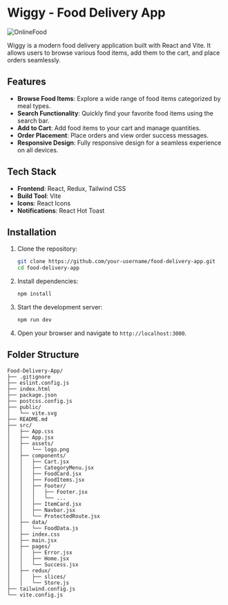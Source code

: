 # Wiggy - Food Delivery App
![OnlineFood](https://github.com/user-attachments/assets/2a9a4563-704b-4331-a01e-09b5c87b48a1)

Wiggy is a modern food delivery application built with React and Vite. It allows users to browse various food items, add them to the cart, and place orders seamlessly.

## Features

- **Browse Food Items**: Explore a wide range of food items categorized by meal types.
- **Search Functionality**: Quickly find your favorite food items using the search bar.
- **Add to Cart**: Add food items to your cart and manage quantities.
- **Order Placement**: Place orders and view order success messages.
- **Responsive Design**: Fully responsive design for a seamless experience on all devices.

## Tech Stack

- **Frontend**: React, Redux, Tailwind CSS
- **Build Tool**: Vite
- **Icons**: React Icons
- **Notifications**: React Hot Toast

## Installation

1. Clone the repository:
    ```sh
    git clone https://github.com/your-username/food-delivery-app.git
    cd food-delivery-app
    ```

2. Install dependencies:
    ```sh
    npm install
    ```

3. Start the development server:
    ```sh
    npm run dev
    ```

4. Open your browser and navigate to `http://localhost:3000`.

## Folder Structure

```
Food-Delivery-App/
├── .gitignore
├── eslint.config.js
├── index.html
├── package.json
├── postcss.config.js
├── public/
│   └── vite.svg
├── README.md
├── src/
│   ├── App.css
│   ├── App.jsx
│   ├── assets/
│   │   └── logo.png
│   ├── components/
│   │   ├── Cart.jsx
│   │   ├── CategoryMenu.jsx
│   │   ├── FoodCard.jsx
│   │   ├── FoodItems.jsx
│   │   ├── Footer/
│   │   │   ├── Footer.jsx
│   │   │   └── ...
│   │   ├── ItemCard.jsx
│   │   ├── Navbar.jsx
│   │   └── ProtectedRoute.jsx
│   ├── data/
│   │   └── FoodData.js
│   ├── index.css
│   ├── main.jsx
│   ├── pages/
│   │   ├── Error.jsx
│   │   ├── Home.jsx
│   │   └── Success.jsx
│   ├── redux/
│   │   ├── slices/
│   │   └── Store.js
├── tailwind.config.js
└── vite.config.js
```
